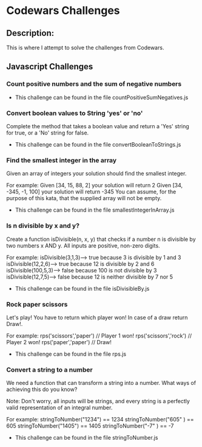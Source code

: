 <h1>Codewars Challenges</h1>

<h2>Description:</h2>

<p>This is where I attempt to solve the challenges from Codewars.</p>

<h2>Javascript Challenges</h2>

<h3>Count positive numbers and the sum of negative numbers</h3>

* This challenge can be found in the file countPositiveSumNegatives.js

<h3>Convert boolean values to String 'yes' or 'no'</h3>
<p>Complete the method that takes a boolean value and return a 'Yes' string for true, or a 'No' string for false.</p>

* This challenge can be found in the file convertBooleanToStrings.js

<h3>Find the smallest integer in the array</h3>
<p>Given an array of integers your solution should find the smallest integer.</p>

<p>For example:
Given [34, 15, 88, 2] your solution will return 2
Given [34, -345, -1, 100] your solution will return -345
You can assume, for the purpose of this kata, that the supplied array will not be empty.</p>

* This challenge can be found in the file smallestIntegerInArray.js

<h3>Is n divisible by x and y?</h3>
<p>Create a function isDivisible(n, x, y) that checks if a number n is divisible by two numbers x AND y. All inputs are positive, non-zero digits.</p>

<p>For example:
isDivisible(3,1,3)--> true because 3 is divisible by 1 and 3
isDivisible(12,2,6)--> true because 12 is divisible by 2 and 6
isDivisible(100,5,3)--> false because 100 is not divisible by 3
isDivisible(12,7,5)--> false because 12 is neither divisible by 7 nor 5</p>

* This challenge can be found in the file isDivisibleBy.js

<h3>Rock paper scissors</h3>
<p>Let's play! You have to return which player won! In case of a draw return Draw!.</p>

<p>For example:
rps('scissors','paper') // Player 1 won!
rps('scissors','rock') // Player 2 won!
rps('paper','paper') // Draw!</p>

* This challenge can be found in the file rps.js

<h3>Convert a string to a number</h3>
<p>We need a function that can transform a string into a number. What ways of achieving this do you know?</p>

<p>Note: Don't worry, all inputs will be strings, and every string is a perfectly valid representation of an integral number.</p>

<p>For example:
stringToNumber("1234") == 1234
stringToNumber("605" ) == 605
stringToNumber("1405") == 1405
stringToNumber("-7"  ) == -7</p>

* This challenge can be found in the file stringToNumber.js
